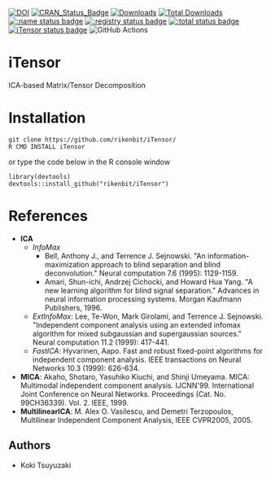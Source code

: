 [![DOI](https://zenodo.org/badge/402303422.svg)](https://zenodo.org/badge/latestdoi/402303422)
[![CRAN_Status_Badge](http://www.r-pkg.org/badges/version/iTensor)](
https://cran.r-project.org/package=iTensor)
[![Downloads](https://cranlogs.r-pkg.org/badges/iTensor)](https://CRAN.R-project.org/package=iTensor)
[![Total Downloads](https://cranlogs.r-pkg.org/badges/grand-total/iTensor?color=orange)](https://CRAN.R-project.org/package=iTensor)
[![:name status badge](https://rikenbit.r-universe.dev/badges/:name)](https://rikenbit.r-universe.dev)
[![:registry status badge](https://rikenbit.r-universe.dev/badges/:registry)](https://rikenbit.r-universe.dev)
[![:total status badge](https://rikenbit.r-universe.dev/badges/:total)](https://rikenbit.r-universe.dev)
[![iTensor status badge](https://rikenbit.r-universe.dev/badges/iTensor)](https://rikenbit.r-universe.dev)
![GitHub Actions](https://github.com/rikenbit/iTensor/actions/workflows/build_test_push.yml/badge.svg)

# iTensor
ICA-based Matrix/Tensor Decomposition

Installation
======
~~~~
git clone https://github.com/rikenbit/iTensor/
R CMD INSTALL iTensor
~~~~
or type the code below in the R console window
~~~~
library(devtools)
devtools::install_github("rikenbit/iTensor")
~~~~

References
======
- **ICA**
  - *InfoMax*
    - Bell, Anthony J., and Terrence J. Sejnowski. "An information-maximization approach to blind separation and blind deconvolution." Neural computation 7.6 (1995): 1129-1159.
    - Amari, Shun-ichi, Andrzej Cichocki, and Howard Hua Yang. "A new learning algorithm for blind signal separation." Advances in neural information processing systems. Morgan Kaufmann Publishers, 1996.
  - *ExtInfoMax*: Lee, Te-Won, Mark Girolami, and Terrence J. Sejnowski. "Independent component analysis using an extended infomax algorithm for mixed subgaussian and supergaussian sources." Neural computation 11.2 (1999): 417-441.
  - *FastICA*: Hyvarinen, Aapo. Fast and robust fixed-point algorithms for independent component analysis. IEEE transactions on Neural Networks 10.3 (1999): 626-634.
- **MICA**: Akaho, Shotaro, Yasuhiko Kiuchi, and Shinji Umeyama. MICA: Multimodal independent component analysis. IJCNN'99. International Joint Conference on Neural Networks. Proceedings (Cat. No. 99CH36339). Vol. 2. IEEE, 1999.
- **MultilinearICA**: M. Alex O. Vasilescu, and Demetri Terzopoulos, Multilinear Independent Component Analysis, IEEE CVPR2005, 2005.

## Authors
- Koki Tsuyuzaki
